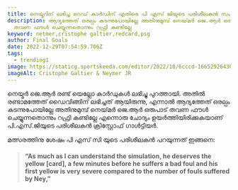 ```yaml
---
title: നെയ്മറിന് ലഭിച്ച റെഡ് കാർഡിന് എതിരെ പി എസ് ജിയുടെ പരിശീലകൻ സംശയം ഉന്നയിച്ചു
description: ആദ്യത്തേത് ഒരല്പം കടന്നുപോയില്ലേ അതിനുമുമ്പ് നെയ്‌മർ ജെ.ആർ ഒരുപാട്
  തവണ ഫൗൾ ചെയ്യുന്നതൊന്നും റഫ്രി കണ്ടില്ലേ
keyword: netmer,cristophe galtier,redcard,psg
author: Final Goals
date: 2022-12-29T07:54:59.706Z
tags:
  - trending1
image: https://staticg.sportskeeda.com/editor/2022/10/6cccd-16652926430473-1920.jpg
imageAlt: Cristophe Galtier & Neymer JR
---
```

നെയ്മർ ജെ.ആർ രണ്ട് യെല്ലോ കാർഡുകൾ ലഭിച്ചു പുറത്തായി. അതിൽ രണ്ടാമത്തേത് ഡൈവിങ്ങിന് ലഭിച്ചത് ആയിരുന്നു, എന്നാൽ ആദ്യത്തേത് ഒരല്പം കടന്നുപോയില്ലേ അതിനുമുമ്പ് നെയ്‌മർ ജെ.ആർ ഒരുപാട് തവണ ഫൗൾ ചെയ്യുന്നതൊന്നും റഫ്രി കണ്ടില്ലേ എന്നൊരു ചോദ്യം ഉയർത്തിയിരിക്കുകയാണ് പി.എസ്.ജിയുടെ പരിശീലകൻ ക്രിസ്റ്റോഫ് ഗാൾട്ടിയർ.

മത്സരത്തിനു ശേഷം പി എസ് സി യുടെ പരിശീലകൻ പറയുന്നത് ഇങ്ങനെ:

> #### **“As much as I can understand the simulation, he deserves the yellow \[card], a few minutes before he suffers a bad foul and his first yellow is very severe compared to the number of fouls suffered by Ney,”**